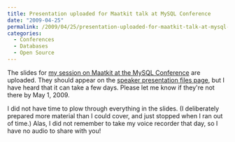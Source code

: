 ```yaml
---
title: Presentation uploaded for Maatkit talk at MySQL Conference
date: "2009-04-25"
permalink: /2009/04/25/presentation-uploaded-for-maatkit-talk-at-mysql-conference/
categories:
  - Conferences
  - Databases
  - Open Source
---
```

The slides for [my session on Maatkit at the MySQL Conference][1] are uploaded. They should appear on the [speaker presentation files page][2], but I have heard that it can take a few days. Please let me know if they're not there by May 1, 2009.

I did not have time to plow through everything in the slides. (I deliberately prepared more material than I could cover, and just stopped when I ran out of time.) Alas, I did not remember to take my voice recorder that day, so I have no audio to share with you!

 [1]: http://en.oreilly.com/mysql2009/public/schedule/detail/5677
 [2]: http://www.mysqlconf.com/mysql2009/public/schedule/proceedings
